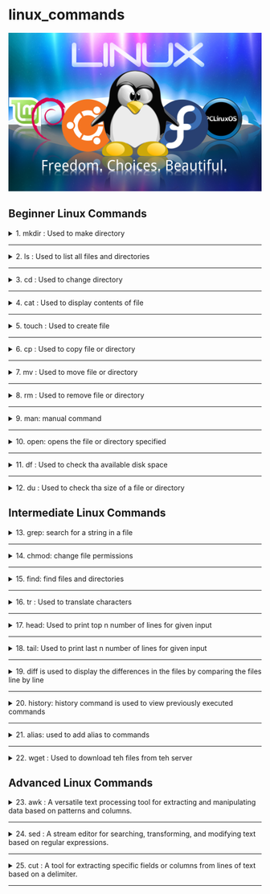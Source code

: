 # linux_commands

![linux](img/linux.png)


## Beginner Linux Commands

<details>

<summary>1. mkdir : Used to make directory</summary>
<p>

**Syntax:**

```console
mkdir <directory_name>
```

**It will create a directory with name <directory_name>**

```console
mkdir -p <directory_name>/<directory_name2>
```

**It will create a directory with name <directory_name2> inside directory <directory_name>**

Example:

![mkdir](img/mkdir.png)

</p>

</details>

---

<details>
<summary>2. ls : Used to list all files and directories</summary>
<p>

**Syntax:**

```console
ls 
```

It will list all files and directories in current directory

```console
ls -a
```

It will list all files and directories including hidden files and directories

```console
ls -l
```
It will list all files and directories and their permissions

Example:

![ls](img/ls.png)

</p>

</details>

---

<details>
<summary>3. cd : Used to change directory</summary>
<p>

**Syntax:**

```console
cd <directory_name>
``` 
**It will change directory to <directory_name>**

```console
cd ..
cd ../..
```
**It will change directory to parent directory of current directory**


```console
cd ~
```
**It will change directory to home directory**

Example:

![cd](img/cd.png)

</p>

</details>

---

<details>
<summary>4. cat : Used to display contents of file</summary>

<p>

**Syntax:**

```console  
cat <file_name>
```
**It will display contents of file <file_name>**

```console
cat <file_name1> <file_name2>
```
**It will display contents of file <file_name1> and <file_name2>**

```console
cat <file_name1> <file_name2> > <file_name3>
```
**It will display contents of file <file_name1> and <file_name2> and store it in file <file_name3>**
    
Example:

![cat](img/cat.png)

</p>

</details>

---

<details>

<summary>5. touch : Used to create file</summary>

<p>

**Syntax:**

```console
touch <file_name>
```

**It will create a file with name <file_name>**

```console
touch <file_name1> <file_name2>
```

**It will create a file with name <file_name1> and <file_name2>**

Example:

![touch](img/touch.png)

</p>

</details>

---

<details>

<summary>6. cp : Used to copy file or directory</summary>

<p>

**Syntax:**

```console
cp <file_name> <directory_name>
```

**It will copy file <file_name> to directory <directory_name>**

```console
cp <file_name1> <file_name2>
```
        
**It will copy file <file_name1> to file <file_name2>**

```console
cp -r <directory_name1> <directory_name2>
```

**It will copy directory <directory_name1> to directory <directory_name2>**


Example:

![cp](img/cp.png)

</p>    

</details>

---         

<details>

<summary>7. mv : Used to move file or directory</summary>

<p>

**Syntax:**

```console
mv <file_name> <directory_name>
```

**It will move file <file_name> to directory <directory_name>**

```console

mv <file_name1> <file_name2>
```

**It will move file <file_name1> to file <file_name2>**

```console
mv <directory_name1> <directory_name2>
```

**It will move directory <directory_name1> to directory <directory_name2>**


```console
mv <file_name> <file_name2>
```

**It will rename file <file_name> to <file_name2>**


Example:

![mv](img/mv.png)

</p>

</details>

---

<details>

<summary>8. rm : Used to remove file or directory</summary>

<p>

**Syntax:**

```console
rm <file_name>
```

**It will remove file <file_name>**

```console

rm -r <directory_name>
```

**It will remove directory <directory_name>**

```console
rm -rf <directory_name>
```

**It will remove directory <directory_name> forcefully**

```console

rm -i <file_name>
```

**It will ask for confirmation before removing file <file_name>**

Example:

![rm](img/rm.png)

</p>

</details>

---

<details>

<summary>9. man: manual command</summary>

<p>

**Syntax:**

```console
man <command_name>
```

**It will display manual of command <command_name>**

</p>

</details>

---

<details>

<summary>10. open: opens the file or directory specified </summary>

<p>

**Syntax:**

```console
open <file_name>
```

**It will open file <file_name>**

```console

open .
```

**It will open the folder which you are in**

</p>

</details>

---

<details>

<summary>11. df  : Used to check tha available disk space </summary>

<p>

**Syntax:**

```console

df -h
```

**It will display the available disk space in human readable format**

**Example**

![df](img/df.png)

</p>

</details>

---

<details>   

<summary>12. du  : Used to check tha size of a file or directory </summary>

<p>

**Syntax:**

```console

du -sh <file_name>
```

**It will display the size of file <file_name> in human readable format**

```console

du -sh <directory_name>
```

**It will display the size of directory <directory_name> in human readable format**

**Example**

![du](img/du.png)

</p>

</details>


## Intermediate Linux Commands

<details>

<summary>13. grep: search for a string in a file</summary>

<p>

**Syntax:**

```console
grep <string> <file_name>
```

**It will search for string <string> in file <file_name>**

```console  
grep -i <string> <file_name>
```

**It will search for string <string> in file <file_name> ignoring case**

```console

grep -r <string> <directory_name>
```

**It will search for string <string> in directory <directory_name>**

```console

grep -v <string> <file_name>
```

**It will search for string <string> in file <file_name> and display lines which do not contain string <string>**

```console

grep -c <string> <file_name>
```

**It will search for string <string> in file <file_name> and display number of lines which contain string <string>**

```console


grep -n <string> <file_name>
```

**It will search for string <string> in file <file_name> and display line number of lines which contain string <string>**

```console

grep -w <string> <file_name>
```


**It will search for string <string> in file <file_name> and display lines which contain string <string> as a word**

```console

grep -A <number> <string> <file_name>
```

**It will search for string <string> in file <file_name> and display <number> lines after the line which contains string <string>**

```console

grep -B <number> <string> <file_name>
```


**It will search for string <string> in file <file_name> and display <number> lines before the line which contains string <string>**

```console

grep -C <number> <string> <file_name>
```

**It will search for string <string> in file <file_name> and display <number> lines before and after the line which contains string <string>**

Example:

![grep](img/grep.png)

</p>

</details>

---

<details>

<summary>14. chmod: change file permissions</summary>

<p>

**To find the permission of a file or directory, use `ls -l`**

![access](img/access.png)

**`-rw-r--r--` is the permission of the file.**

**`-rw-` is the permission of the owner of the file.**

**`r--` is the permission of the group of the file.**

**`r--` is the permission of the others.**

**`r` means read permission.**

**`w` means write permission.**

**`x` means execute permission.**

**`-` means no permission.**

**r (read): 4**
**w (write): 2**
**x (execute): 1**
**- (no permission): 0**

**Syntax:**

```console
chmod <permission> <file_name>
```

**It will change the permission of file <file_name> to <permission>**

```console

chmod 777 <file_name>
```

**It will change the permission of file <file_name> to 777(all the access for all the users)**

```console

chmod 644 <file_name>
```

**It will change the permission of file <file_name> to 644(read and write access for owner and read access for group and others)**

**Example**

![chmod](img/chmod.png)

</p>

</details>

---

<details>

<summary>15. find: find files and directories</summary>

<p>

**Syntax:**

```console
find . -name <file_name>
```

**It will search for file <file_name> in current directory**

```console
find <directory_name> -name <file_name>
```

**It will search for file <file_name> in directory <directory_name>**

```console

find <directory_name> -iname <file_name>
```

**It will search for file <file_name> in directory <directory_name> ignoring case**

```console


find <directory_name> -type f
```

**It will search for files in directory <directory_name>**

```console

find <directory_name> -type d
```

**It will search for directories in directory <directory_name>**

```console

find <directory_name> -empty
```

**It will search for empty files and directories in directory <directory_name>**

```console

find <directory_name> -perm 777
```

**It will search for files and directories with permission 777 in directory <directory_name>**

```console

find <directory_name> -perm 777 -exec chmod 644 {} \;
```

**It will search for files and directories with permission 777 in directory <directory_name> and change their permission to 644**

```console

find <directory_name> -perm 777 -exec rm -rf {} \;
```

**It will search for files and directories with permission 777 in directory <directory_name> and remove them forcefully**

```console

find <directory_name> -perm 777 -exec cp -r {} <directory_name2> \;
```

**It will search for files and directories with permission 777 in directory <directory_name> and copy them to directory <directory_name2>**

```console

find <directory_name> -perm 777 -exec mv {} <directory_name2> \;
```

**It will search for files and directories with permission 777 in directory <directory_name> and move them to directory <directory_name2>**

```console

find <directory_name> -perm 777 -exec grep -i <string> {} \;
```

**It will search for files and directories with permission 777 in directory <directory_name> and search for string <string> in them**

```console

find <directory_name> -perm 777 -exec grep -i <string> {} \; -exec rm -rf {} \;
```

**It will search for files and directories with permission 777 in directory <directory_name> and search for string <string> in them and remove them forcefully**

**`-exec` is an option that indicates that a command should be executed on each matching file.**

**`{}` is a placeholder for the current file name.**

**`\;` is a separator indicating the end of the command, like ; in bash.**

Example:

![find](img/find.png)

</p>

</details>

---

<details>

<summary>16. tr : Used to translate characters </summary>

<p>

**Syntax:**

```console

tr 'a-z' 'A-Z'
```

**It will translate all the characters from 'a' to 'z' to 'A' to 'Z'**

```console

tr -d 'a-z'
```

**It will delete all the characters from 'a' to 'z'**

```console


tr -d 'a-z' < file_name
```

**It will delete all the characters from 'a' to 'z' from file <file_name>**

```console

tr -d 'a-z' < file_name > file_name2
```

**It will delete all the characters from 'a' to 'z' from file <file_name> and save the output in file <file_name2>**


**Example**

![tr](img/tr.png)

</p>

</details>

---

<details>

<summary>17. head: Used to print top n number of lines for given input </summary>

<p>

**Syntax:**

```console

head <file_name>
```

**It will print top 10 lines of file <file_name>**

```console

head -n <number> <file_name>
```

**It will print top <number> lines of file <file_name>**

```console

head -n <number> <file_name> > <file_name2>
```

**It will print top <number> lines of file <file_name> and save the output in file <file_name2>**

**Example**

![head](img/head.png)

</p>

</details>

---

<details>

<summary>18. tail: Used to print last n number of lines for given input </summary>

<p>

**Syntax:**

```console

tail <file_name>
```

**It will print last 10 lines of file <file_name>**

```console

tail -n <number> <file_name>
```

**It will print last <number> lines of file <file_name>**

```console

tail -n <number> <file_name> > <file_name2>
```

**It will print last <number> lines of file <file_name> and save the output in file <file_name2>**

**Example**

![tail](img/tail.png)

</p>

</details>

---

<details>

<summary>19. diff is used to display the differences in the files by comparing the files line by line</summary>

<p>

**Syntax:**

```console

diff <file_name1> <file_name2>
``` 

**It will display the differences in the files <file_name1> and <file_name2>**

```console

diff -y <file_name1> <file_name2>
```

**It will display the differences in the files <file_name1> and <file_name2> side by side**
**Example**

![diff](img/diff.png)

</p>

</details>

---

<details>

<summary>20. history: history command is used to view previously executed commands</summary>

<p>

**Syntax:**

```console

history
```
    
**It will display all the previously executed commands**

```console

history | grep <string>
```

</p>

</details>

---

<details>

<summary>21. alias: used to add alias to commands</summary>

<p>

**Syntax:**

```console

alias <alias_name>='<command>'
```

**It will add alias <alias_name> to command <command>**

```console

alias <alias_name>='<command>' >> ~/.bashrc
```

**It will add alias <alias_name> to command <command> in file ~/.bashrc**

**Example**

![alias](img/alias.png)

</p>

</details>

---

<details>

<summary>22. wget : Used to download teh files from teh server</summary>


<p>

**Syntax:**

```console

wget <url>
```

**It will download the file from the url <url>**

```console

wget -O <file_name> <url>
```

**It will download the file from the url <url> and save it as <file_name>**

```console  

wget -O <file_name> <url> -q
```

**It will download the file from the url <url> and save it as <file_name> and will not display any output**

```console

wget -b <url>
```

**It will download the file from the url <url> in background**

```console

wget -c <url>
```

**It will download the file from the url <url> and will resume the download if it is interrupted**

</p>

</details>


## Advanced Linux Commands

<details>

<summary>23. awk : A versatile text processing tool for extracting and manipulating data based on patterns and columns.</summary>

<p>

**Syntax:**

```console

awk '{print $1}' <file_name>
```

**It will print the first column of the file <file_name>**

```console

awk '{print $1,$2}' <file_name>
```

**It will print the first and second column of the file <file_name>**

```console

awk '{print $1,$2}' <file_name> > <file_name2>
```

**It will print the first and second column of the file <file_name> and save the output in file <file_name2>**

```console

awk '{print $1,$2}' <file_name> | sort
```

**It will print the first and second column of the file <file_name> and sort the output**

```console

awk '{print $1,$2}' <file_name> | sort -n
```

**It will print the first and second column of the file <file_name> and sort the output numerically**

```console
awk '{print NR,$0}' sample.txt
```

**It will print the line number and the line**

```console
awk '{print NF,$0}' sample.txt
```

**It will print the number of fields and the line**

```console

awk '{print $1,$2}' <file_name> | sort -n | uniq
```

**It will print the first and second column of the file <file_name> and sort the output numerically and remove the duplicate lines**

```console

awk '{print $1,$2}' <file_name> | sort -n | uniq -c
```

**It will print the first and second column of the file <file_name> and sort the output numerically and remove the duplicate lines and print the number of times each line is repeated**


**Example**

![awk](img/awk.png)


</p>


</details>

---

<details>

<summary>24. sed : A stream editor for searching, transforming, and modifying text based on regular expressions.</summary>

<p>

**Syntax:**

```console

sed 's/<string1>/<string2>/g' <file_name>
```

**It will replace all the occurences of <string1> with <string2> in the file <file_name>**

```console

sed 's/<string1>/<string2>/g' <file_name> | sort
```

**It will replace all the occurences of <string1> with <string2> in the file <file_name> and sort the output**

```console

sed 's/<string1>/<string2>/g' <file_name> | sort -n
```

**It will replace all the occurences of <string1> with <string2> in the file <file_name> and sort the output numerically**

```console

sed 's/<string1>/<string2>/g' <file_name> | sort -n | uniq
```

**It will replace all the occurences of <string1> with <string2> in the file <file_name> and sort the output numerically and remove the duplicate lines**

```console

sed 's/<sting1>/<string2>' <file_name>
```

**It will replace the first occurence of <string1> with <string2> in the file <file_name>**

```console

sed 's/<sting1>/<string2>/2' <file_name>
```

**It will replace the second occurence of <string1> with <string2> in the file <file_name>**

```console
sed '3 s/<string1>/<string2>/' <file_name>
```

**It will replace the first occurence of <string1> with <string2> in the third line of the file <file_name>**

```console
sed  's/<string1>/<string2>/p' <file_name>
```
**It will replace all the occurences of <string1> with <string2> in the file <file_name> and print the replaced line twice**

```console

sed 'nd' <file_name>
```

**It will delete the nth line**

```console

sed '/<string>/d' <file_name>
```

**It will delete all the lines containing <string>**

More examples:
https://www.geeksforgeeks.org/sed-command-linux-set-2/

**Example**

![sed](img/sed.png)

</p>

</details>

---

<details>

<summary>25. cut :  A tool for extracting specific fields or columns from lines of text based on a delimiter.</summary>

<p>

**Syntax:**

```console

cut -d '<delimiter>' -f <field_number> <file_name>
```

**It will print the <field_number> column of the file <file_name> with delimiter <delimiter>**

```console

cut -d '<delimiter>' -f <field_number1>,<field_number2> <file_name>
```

**It will print the <field_number1> and <field_number2> column of the file <file_name> with delimiter <delimiter>**

```console
cut -c <character_number> <file_name>
```

**It will print the <character_number> character of the file <file_name>**

```console

cut -c <character_number1>,<character_number2> <file_name>
```

**It will print the <character_number1> and <character_number2> character of the file <file_name>**

```console

cut -c <character_number1>-<character_number2> <file_name>
```

**It will print the characters from <character_number1> to <character_number2> of the file <file_name>**

```console  


cut -b <byte_number> <file_name>
``` 

**It will print the <byte_number> byte of the file <file_name>**

```console

cut -b <byte_number1>,<byte_number2> <file_name>
```

**It will print the <byte_number1> and <byte_number2> byte of the file <file_name>**

```console

cut -c 1- <file_name>
```

**It will print from the first character to the end of the file <file_name>**

```console

cut -c -<character_number> <file_name>
```

**It will print from the first character to the <character_number> character of the file <file_name>**

**Example**

![cut](img/cut.png)

</p>

</details>

---






